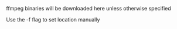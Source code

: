 ffmpeg binaries will be downloaded here unless otherwise specified

Use the -f flag to set location manually